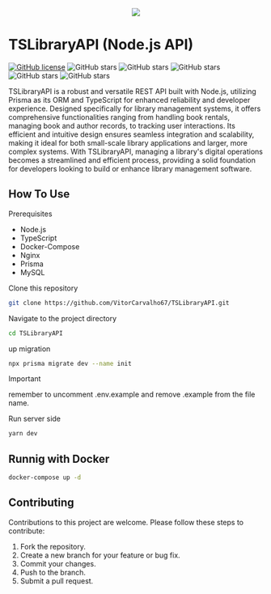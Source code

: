 <p align="center">
  <img src="https://github.com/VitorCarvalho67/TSLibraryAPI/assets/102667323/9c5f0a73-cba5-43b1-bf83-4059144a6f1c" />
</p>


# TSLibraryAPI (Node.js API)

[![GitHub license](https://img.shields.io/github/license/vitorcarvalho67/TSLibraryAPI)](vitorcarvalho67/TSLibraryAPI/blob/master/LICENSE) ![GitHub stars](https://img.shields.io/github/stars/vitorcarvalho67/TSLibraryAPI) ![GitHub stars](https://img.shields.io/github/languages/count/vitorcarvalho67/TSLibraryAPI) ![GitHub stars](https://img.shields.io/github/languages/top/vitorcarvalho67/TSLibraryAPI) ![GitHub stars](https://img.shields.io/github/repo-size/vitorcarvalho67/TSLibraryAPI) ![GitHub stars](https://img.shields.io/github/languages/code-size/vitorcarvalho67/TSLibraryAPI)

TSLibraryAPI is a robust and versatile REST API built with Node.js, utilizing Prisma as its ORM and TypeScript for enhanced reliability and developer experience. Designed specifically for library management systems, it offers comprehensive functionalities ranging from handling book rentals, managing book and author records, to tracking user interactions. Its efficient and intuitive design ensures seamless integration and scalability, making it ideal for both small-scale library applications and larger, more complex systems. With TSLibraryAPI, managing a library's digital operations becomes a streamlined and efficient process, providing a solid foundation for developers looking to build or enhance library management software.

## How To Use
Prerequisites
- Node.js
- TypeScript
- Docker-Compose
- Nginx
- Prisma
- MySQL

Clone this repository
```bash
git clone https://github.com/VitorCarvalho67/TSLibraryAPI.git
```

Navigate to the project directory
```bash
cd TSLibraryAPI
```

up migration
```bash
npx prisma migrate dev --name init
```

>[!IMPORTANT]
> remember to uncomment .env.example and remove .example from the file name.

Run server side
```bash
yarn dev
```

## Runnig with Docker

```bash
docker-compose up -d
```

## Contributing
Contributions to this project are welcome. Please follow these steps to contribute:

1. Fork the repository.
2. Create a new branch for your feature or bug fix.
3. Commit your changes.
4. Push to the branch.
5. Submit a pull request.
